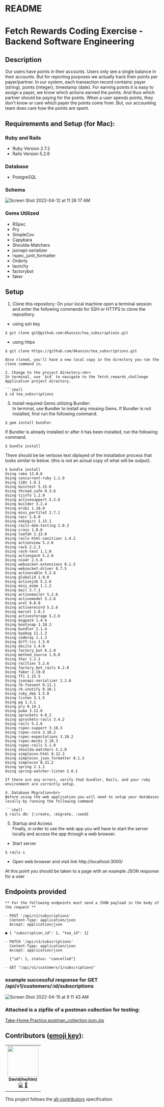 # README
# Fetch Rewards Coding Exercise - Backend Software Engineering

## Description

Our users have points in their accounts. Users only see a single balance in their accounts. But for reporting purposes we actually track their
points per payer/partner. In our system, each transaction record contains: payer (string), points (integer), timestamp (date).
For earning points it is easy to assign a payer, we know which actions earned the points. And thus which partner should be paying for the points.
When a user spends points, they don't know or care which payer the points come from. But, our accounting team does care how the points are
spent. 

## Requirements and Setup (for Mac):

### Ruby and Rails
- Ruby Version 2.7.2
- Rails Version 5.2.6

### Database
- PostgreSQL
### Schema
![Screen Shot 2022-04-12 at 11 26 17 AM](https://user-images.githubusercontent.com/76177498/163019588-af900a2a-7c8a-4ce1-b44a-9337dad440bb.png)
### Gems Utilized
- RSpec 
- Pry
- SimpleCov
- Capybara
- Shoulda-Matchers 
- jsonapi-serializer
- rspec_junit_formatter
- Orderly
- launchy
- factorybot
- faker

## Setup
1. Clone this repository:
On your local machine open a terminal session and enter the following commands for SSH or HTTPS to clone the repositiory.


- using ssh key <br>
```shell
$ git clone git@github.com:dkassin/tea_subscriptions.git
```

- using https <br>
```shell
$ git clone https://github.com/dkassin/tea_subscriptions.git

Once cloned, you'll have a new local copy in the directory you ran the clone command in.

2. Change to the project directory:<br>
In terminal, use `$cd` to navigate to the fetch_rewards_challenge Application project directory.

```shell
$ cd tea_subscriptions
```

3. Install required Gems utilizing Bundler: <br>
In terminal, use Bundler to install any missing Gems. If Bundler is not installed, first run the following command.

```shell
$ gem install bundler
```

If Bundler is already installed or after it has been installed, run the following command.

```shell
$ bundle install
```

There should be be verbose text diplayed of the installation process that looks similar to below. (this is not an actual copy of what will be output).

```shell
$ bundle install
Using rake 13.0.6
Using concurrent-ruby 1.1.9
Using i18n 1.9.1
Using minitest 5.15.0
Using thread_safe 0.3.6
Using tzinfo 1.2.9
Using activesupport 5.2.6
Using builder 3.2.4
Using erubi 1.10.0
Using mini_portile2 2.7.1
Using racc 1.6.0
Using nokogiri 1.13.1
Using rails-dom-testing 2.0.3
Using crass 1.0.6
Using loofah 2.13.0
Using rails-html-sanitizer 1.4.2
Using actionview 5.2.6
Using rack 2.2.3
Using rack-test 1.1.0
Using actionpack 5.2.6
Using nio4r 2.5.8
Using websocket-extensions 0.1.5
Using websocket-driver 0.7.5
Using actioncable 5.2.6
Using globalid 1.0.0
Using activejob 5.2.6
Using mini_mime 1.1.2
Using mail 2.7.1
Using actionmailer 5.2.6
Using activemodel 5.2.6
Using arel 9.0.0
Using activerecord 5.2.6
Using marcel 1.0.2
Using activestorage 5.2.6
Using msgpack 1.4.4
Using bootsnap 1.10.3
Using bundler 2.1.4
Using byebug 11.1.3
Using coderay 1.1.3
Using diff-lcs 1.5.0
Using docile 1.4.0
Using factory_bot 6.2.0
Using method_source 1.0.0
Using thor 1.2.1
Using railties 5.2.6
Using factory_bot_rails 6.2.0
Using faker 2.19.0
Using ffi 1.15.5
Using jsonapi-serializer 2.2.0
Using rb-fsevent 0.11.1
Using rb-inotify 0.10.1
Using ruby_dep 1.5.0
Using listen 3.1.5
Using pg 1.3.1
Using pry 0.14.1
Using puma 3.12.6
Using sprockets 4.0.2
Using sprockets-rails 3.4.2
Using rails 5.2.6
Using rspec-support 3.10.3
Using rspec-core 3.10.2
Using rspec-expectations 3.10.2
Using rspec-mocks 3.10.3
Using rspec-rails 5.1.0
Using shoulda-matchers 5.1.0
Using simplecov-html 0.12.3
Using simplecov_json_formatter 0.1.3
Using simplecov 0.21.2
Using spring 2.1.1
Using spring-watcher-listen 2.0.1

If there are any errors, verify that bundler, Rails, and your ruby environment are correctly setup.

4. Database Migration<br>
Before using the web application you will need to setup your databases locally by running the following command

```shell
$ rails db: {:create, :migrate, :seed}
```


5. Startup and Access<br>
Finally, in order to use the web app you will have to start the server locally and access the app through a web browser. 
- Start server
```shell
$ rails s
```

- Open web browser and visit link
    http://localhost:3000/
    
At this point you should be taken to a page with an example JSON response for a user

## Endpoints provided 
```
** For the following endpoints must send a JSON payload in the body of the request **

- POST '/api/v1/subscriptions'
  Content-Type: application/json
  Accept: application/json
     
● { "subscription_id": 1, "tea_id": 1}

- PATCH '/api/v1/subscriptions'
  Content-Type: application/json
  Accept: application/json

  {"id": 1, status: "cancelled"}

- GET "/api/v1/customers/1/subscriptions"

```


### example successful response for GET /api/v1/customers/:id/subscriptions

![Screen Shot 2022-04-15 at 9 11 43 AM](https://user-images.githubusercontent.com/76177498/163587824-a50aa5be-2a07-4a81-b9f7-536a614b4916.png)

### Attached is a zipfile of a postman collection for testing:

[Take-Home Practice.postman_collection.json.zip](https://github.com/dkassin/tea_subscriptions/files/8496668/Take-Home.Practice.postman_collection.json.zip)

## **Contributors** ([emoji key](https://allcontributors.org/docs/en/emoji-key)):

<!-- ALL-CONTRIBUTORS-LIST:START - Do not remove or modify this section -->
<!-- prettier-ignore-start -->
<!-- markdownlint-disable -->
<table>
  <tr>
      <td align="center"><a href="https://github.com/dkassin"><img src="https://avatars.githubusercontent.com/u/76177498?v=4" width="100px;" alt=""/><br /><sub><b>David(he/him)</b></sub></a><br /><a href="https://github.com/dkassin/sweater_weather/commits?author=dkassin" title="Code">💻</a> <a href="https://github.com/dkassin/sweater_weather/pulls?q=is%3Apr+author%3Adkassin" title="Reviewed Pull Requests">👀</a>
    </tr>
</table>

<!-- markdownlint-restore -->
<!-- prettier-ignore-end -->

<!-- ALL-CONTRIBUTORS-LIST:END -->

This project follows the [all-contributors](https://github.com/all-contributors/all-contributors) specification.
<!--



